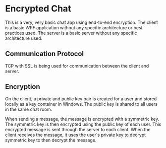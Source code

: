 ﻿# Encrypted Chat
This is a very, very basic chat app using end-to-end encryption. 
The client is a basic WPF application without any specific architecture or best practices used.
The server is a basic server without any specific architecture used. 

## Communication Protocol
TCP with SSL is being used for communication between the client and server.

## Encryption

On the client, a private and public key pair is created for a user and stored locally as a key container in Windows.
The public key is shared to all users in the same chat room.

When sending a message, the message is encrypted with a symmetric key. The symmetric key is then encrypted using the public key of each user.
This encrypted message is sent through the server to each client. 
When the client receives the message, it uses the user's private key to decrypt symmetric key to then decrypt the message.